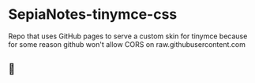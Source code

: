# SepiaNotes-tinymce-css

Repo that uses GitHub pages to serve a custom skin for tinymce because for some reason github won't allow CORS on raw.githubusercontent.com 

## 🤷 

